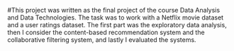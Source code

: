 #This project was written as the final project of the course Data Analysis and Data Technologies. The task was to work with a Netflix movie dataset and a user ratings dataset. The first part was the exploratory data analysis, then I consider the content-based recommendation system and the collaborative filtering system, and lastly I evaluated the systems.
